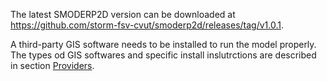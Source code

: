 
The latest SMODERP2D version can be downloaded at <https://github.com/storm-fsv-cvut/smoderp2d/releases/tag/v1.0.1>.

A third-party GIS software needs to be installed to run the model properly.
The types od GIS softwares and specific install inslutrctions are described
in section [Providers](#providers).
